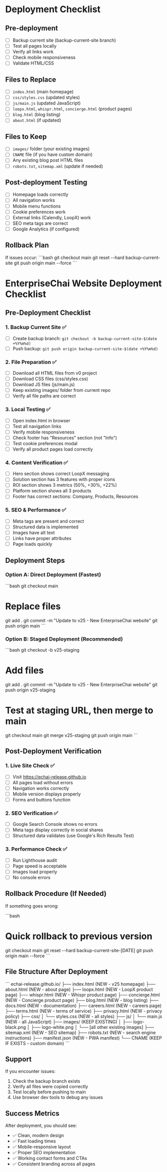 # Deployment Checklist

## Pre-deployment
- [ ] Backup current site (backup-current-site branch)
- [ ] Test all pages locally
- [ ] Verify all links work
- [ ] Check mobile responsiveness
- [ ] Validate HTML/CSS

## Files to Replace
- [ ] `index.html` (main homepage)
- [ ] `css/styles.css` (updated styles)
- [ ] `js/main.js` (updated JavaScript)
- [ ] `loopx.html`, `whispr.html`, `concierge.html` (product pages)
- [ ] `blog.html` (blog listing)
- [ ] `about.html` (if updated)

## Files to Keep
- [ ] `images/` folder (your existing images)
- [ ] `CNAME` file (if you have custom domain)
- [ ] Any existing blog post HTML files
- [ ] `robots.txt`, `sitemap.xml` (update if needed)

## Post-deployment Testing
- [ ] Homepage loads correctly
- [ ] All navigation works
- [ ] Mobile menu functions
- [ ] Cookie preferences work
- [ ] External links (Calendly, LoopX) work
- [ ] SEO meta tags are correct
- [ ] Google Analytics (if configured)

## Rollback Plan
If issues occur:
\`\`\`bash
git checkout main
git reset --hard backup-current-site
git push origin main --force
\`\`\`

# EnterpriseChai Website Deployment Checklist

## Pre-Deployment Checklist

### 1. Backup Current Site ✅
- [ ] Create backup branch: `git checkout -b backup-current-site-$(date +%Y%m%d)`
- [ ] Push backup: `git push origin backup-current-site-$(date +%Y%m%d)`

### 2. File Preparation ✅
- [ ] Download all HTML files from v0 project
- [ ] Download CSS files (css/styles.css)
- [ ] Download JS files (js/main.js)
- [ ] Keep existing images/ folder from current repo
- [ ] Verify all file paths are correct

### 3. Local Testing ✅
- [ ] Open index.html in browser
- [ ] Test all navigation links
- [ ] Verify mobile responsiveness
- [ ] Check footer has "Resources" section (not "Info")
- [ ] Test cookie preferences modal
- [ ] Verify all product pages load correctly

### 4. Content Verification ✅
- [ ] Hero section shows correct LoopX messaging
- [ ] Solution section has 3 features with proper icons
- [ ] ROI section shows 3 metrics (50%, +30%, +22%)
- [ ] Platform section shows all 3 products
- [ ] Footer has correct sections: Company, Products, Resources

### 5. SEO & Performance ✅
- [ ] Meta tags are present and correct
- [ ] Structured data is implemented
- [ ] Images have alt text
- [ ] Links have proper attributes
- [ ] Page loads quickly

## Deployment Steps

### Option A: Direct Deployment (Fastest)
\`\`\`bash
git checkout main
# Replace files
git add .
git commit -m "Update to v25 - New EnterpriseChai website"
git push origin main
\`\`\`

### Option B: Staged Deployment (Recommended)
\`\`\`bash
git checkout -b v25-staging
# Add files
git add .
git commit -m "Update to v25 - New EnterpriseChai website"
git push origin v25-staging
# Test at staging URL, then merge to main
git checkout main
git merge v25-staging
git push origin main
\`\`\`

## Post-Deployment Verification

### 1. Live Site Check ✅
- [ ] Visit https://echai-release.github.io
- [ ] All pages load without errors
- [ ] Navigation works correctly
- [ ] Mobile version displays properly
- [ ] Forms and buttons function

### 2. SEO Verification ✅
- [ ] Google Search Console shows no errors
- [ ] Meta tags display correctly in social shares
- [ ] Structured data validates (use Google's Rich Results Test)

### 3. Performance Check ✅
- [ ] Run Lighthouse audit
- [ ] Page speed is acceptable
- [ ] Images load properly
- [ ] No console errors

## Rollback Procedure (If Needed)

If something goes wrong:

\`\`\`bash
# Quick rollback to previous version
git checkout main
git reset --hard backup-current-site-[DATE]
git push origin main --force
\`\`\`

## File Structure After Deployment

\`\`\`
echai-release.github.io/
├── index.html (NEW - v25 homepage)
├── about.html (NEW - about page)
├── loopx.html (NEW - LoopX product page)
├── whispr.html (NEW - Whispr product page)
├── concierge.html (NEW - Concierge product page)
├── blog.html (NEW - blog listing)
├── docs.html (NEW - documentation)
├── careers.html (NEW - careers page)
├── terms.html (NEW - terms of service)
├── privacy.html (NEW - privacy policy)
├── css/
│   └── styles.css (NEW - all styles)
├── js/
│   └── main.js (NEW - all JavaScript)
├── images/ (KEEP EXISTING)
│   ├── logo-black.png
│   ├── logo-white.png
│   └── [all other existing images]
├── sitemap.xml (NEW - SEO sitemap)
├── robots.txt (NEW - search engine instructions)
├── manifest.json (NEW - PWA manifest)
└── CNAME (KEEP IF EXISTS - custom domain)
\`\`\`

## Support

If you encounter issues:
1. Check the backup branch exists
2. Verify all files were copied correctly
3. Test locally before pushing to main
4. Use browser dev tools to debug any issues

## Success Metrics

After deployment, you should see:
- ✅ Clean, modern design
- ✅ Fast loading times
- ✅ Mobile-responsive layout
- ✅ Proper SEO implementation
- ✅ Working contact forms and CTAs
- ✅ Consistent branding across all pages
